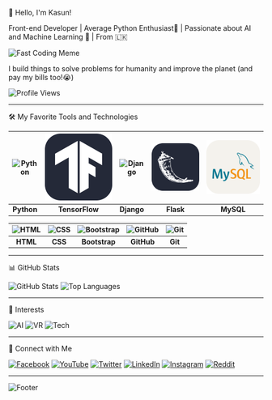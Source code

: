 👋 Hello, I'm Kasun!

Front-end Developer | Average Python Enthusiast🐍 | Passionate about AI and Machine Learning 🤖 | From 🇱🇰

![Fast Coding Meme](https://media.giphy.com/media/v1.Y2lkPTc5MGI3NjExZzN1YjE3dWtiajJjeXUxcHQ0MzA0amlqbXJwbW4xNHkzZzN2YXVtZCZlcD12MV9naWZzX3NlYXJjaCZjdD1n/jq0GAJC2R5aWP2gnCb/giphy.gif)

I build things to solve problems for humanity and improve the planet (and pay my bills too!😭)

![Profile Views](https://komarev.com/ghpvc/?username=KasunGimantha&label=Profile%20views&color=0e75b6&style=flat)

---

🛠️ My Favorite Tools and Technologies

| ![Python](https://upload.wikimedia.org/wikipedia/commons/c/c3/Python-logo-notext.svg) | ![TensorFlow](https://raw.githubusercontent.com/tandpfun/skill-icons/9dd71f055e165ec4115bfdac9efc678ef42129f2/icons/TensorFlow-Dark.svg) | ![Django](https://www.djangoproject.com/m/img/logos/django-logo-negative.svg) | ![Flask](https://raw.githubusercontent.com/tandpfun/skill-icons/a50fa57465e82a1147fa512fb3d64cc5902df578/icons/Flask-Dark.svg) | ![MySQL](https://raw.githubusercontent.com/tandpfun/skill-icons/9dd71f055e165ec4115bfdac9efc678ef42129f2/icons/MySQL-Light.svg) |
|:---:|:---:|:---:|:---:|:---:|
| **Python** | **TensorFlow** | **Django** | **Flask** | **MySQL** |

| ![HTML](https://techstack-generator.vercel.app/react-icon.svg) | ![CSS](https://skillicons.dev/icons?i=css) | ![Bootstrap](https://skillicons.dev/icons?i=bootstrap) | ![GitHub](https://techstack-generator.vercel.app/github-icon.svg) | ![Git](https://user-images.githubusercontent.com/25181517/192108372-f71d70ac-7ae6-4c0d-8395-51d8870c2ef0.png) |
|:---:|:---:|:---:|:---:|:---:|
| **HTML** | **CSS** | **Bootstrap** | **GitHub** | **Git** |

---

📊 GitHub Stats

![GitHub Stats](https://github-readme-stats.vercel.app/api?username=KasunGimantha&count_private=true&show_icons=true&theme=radical)
![Top Languages](https://github-readme-stats.vercel.app/api/top-langs/?username=KasunGimantha&show_icons=true&theme=radical)

---

🌟 Interests

![AI](https://www.pngmart.com/files/21/AI-PNG-HD.png)
![VR](https://upload.wikimedia.org/wikipedia/commons/thumb/7/77/VR_Logo_Virtual_Reality_Logo.svg/512px-VR_Logo_Virtual_Reality_Logo.svg.png)
![Tech](https://cdn-icons-png.flaticon.com/512/2532/2532643.png)

---

🔗 Connect with Me

[![Facebook](https://upload.wikimedia.org/wikipedia/commons/5/51/Facebook_f_logo_%282019%29.svg)](https://www.facebook.com/profile.php?id=100012893073389)
[![YouTube](https://upload.wikimedia.org/wikipedia/commons/4/42/YouTube_icon_%282013-2017%29.png)](https://www.youtube.com/channel/UCwGxZn0DCUNqQ7w4x9g4YJQ)
[![Twitter](https://upload.wikimedia.org/wikipedia/commons/thumb/c/ce/X_logo_2023.svg/105px-X_logo_2023.svg.png)](https://twitter.com/KasunGimantha)
[![LinkedIn](https://upload.wikimedia.org/wikipedia/commons/0/01/LinkedIn_Logo.svg)](https://www.linkedin.com/in/kasun-gimantha-507344226)
[![Instagram](https://upload.wikimedia.org/wikipedia/commons/a/a5/Instagram_icon.png)](https://www.instagram.com/kasun_gimantha)
[![Reddit](https://upload.wikimedia.org/wikipedia/en/thumb/b/bd/Reddit_Logo_Icon.svg/800px-Reddit_Logo_Icon.svg.png)](https://www.reddit.com/user/KaZuN_G)

---

![Footer](https://capsule-render.vercel.app/api?type=waving&color=gradient&height=100&section=footer)
